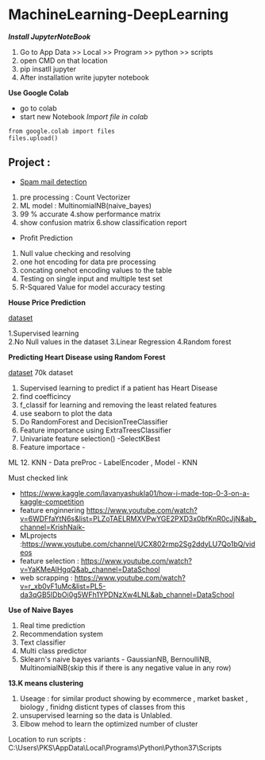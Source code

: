# MachineLearning-DeepLearning

***Install JupyterNoteBook***
1. Go to App Data >> Local >> Program >> python >> scripts
2. open CMD on that location
3. pip insatll jupyter 
4. After installation write jupyter notebook

**Use Google Colab**
- go to colab
- start new Notebook
*Import file in colab*
```
from google.colab import files
files.upload()

```

## Project :

* [Spam mail detection](https://github.com/PlabonKumarsaha/MachineLearning-DeepLearning/tree/main/ML/05.Spam%20mail%20detector%20TF-IDF%20Vectorizer)
1. pre processing : Count Vectorizer
2. ML model : MultinomialNB(naive_bayes)
3. 99 % accurate
4.show performance matrix
5. show confusion matrix
6.show classification report

* Profit Prediction

1. Null value checking and resolving
2. one hot encoding for data pre processing
3. concating onehot encoding values to the table
4. Testing on single input and multiple  test set
5. R-Squared Value for model accuracy testing

**House Price Prediction**

[dataset](https://archive.ics.uci.edu/ml/machine-learning-databases/housing/?C=N;O=D)

1.Supervised learning <br>
2.No Null values in the dataset
3.Linear Regression
4.Random forest  

**Predicting Heart Disease using Random Forest**

[dataset](https://www.kaggle.com/sulianova/cardiovascular-disease-dataset)
70k dataset 
1. Supervised learning to predict if a patient has Heart Disease
2. find coefficincy 
3. f_classif for learning and removing the least related features
4.  use seaborn to plot the data
5.  Do RandomForest and DecisionTreeClassifier
6.  Feature importance using ExtraTreesClassifier
7.  Univariate feature selection() -SelectKBest
8.  Feature importace - 

ML
12. KNN - Data preProc - LabelEncoder , Model - KNN

Must checked link
- https://www.kaggle.com/lavanyashukla01/how-i-made-top-0-3-on-a-kaggle-competition
- feature enginnering https://www.youtube.com/watch?v=6WDFfaYtN6s&list=PLZoTAELRMXVPwYGE2PXD3x0bfKnR0cJjN&ab_channel=KrishNaik-  
- MLprojects :https://www.youtube.com/channel/UCX802rmp2Sg2ddyLU7Qo1bQ/videos
- feature selection : https://www.youtube.com/watch?v=YaKMeAlHgqQ&ab_channel=DataSchool
- web scrapping : https://www.youtube.com/watch?v=r_xb0vF1uMc&list=PL5-da3qGB5IDbOi0g5WFh1YPDNzXw4LNL&ab_channel=DataSchool


**Use of Naive Bayes**
1. Real time prediction
2. Recommendation system
3. Text classifier
4. Multi class predictor
5. Sklearn's naive bayes variants - GaussianNB, BernoulliNB, MultinomialNB(skip this if there is any negative value in any row) 

**13.K means clustering**
1. Useage : for similar product showing by ecommerce , market basket , biology , finidng disticnt types of classes from this
2. unsupervised learning so the data is Unlabled.
3. Elbow mehod to learn the optimized number of cluster





Location to run scripts : C:\Users\PKS\AppData\Local\Programs\Python\Python37\Scripts

